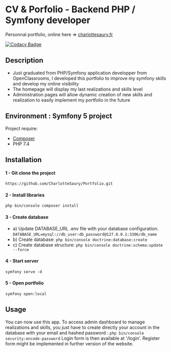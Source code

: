 # CV & Porfolio - Backend PHP / Symfony developer

Personnal portfolio, online here => [charlottesaury.fr]("http://charlottesaury.fr")

[![Codacy Badge](https://app.codacy.com/project/badge/Grade/1bd65488cbf44c008e1bd3c37428f671)](https://www.codacy.com/gh/CharlotteSaury/Portfolio/dashboard?utm_source=github.com&amp;utm_medium=referral&amp;utm_content=CharlotteSaury/Portfolio&amp;utm_campaign=Badge_Grade)


## Description

* Just graduated from PHP/Symfony application developper from OpenClassrooms, I developed this portfolio to improve my symfony skills and develop my online visibility
* The homepage will display my last realizations and skills level
* Administration pages will allow dynamic creation of new skills and realization to easily implement my portfolio in the future


## Environment : Symfony 5 project

Project require:
* [Composer]("https://getcomposer.org/")
* PHP 7.4

## Installation

#### 1 - Git clone the project
`https://github.com/CharlotteSaury/Portfolio.git`

#### 2 - Install libraries
`php bin/console composer install`

#### 3 - Create database
* a) Update DATABASE_URL .env file with your database configuration.
    `DATABASE_URL=mysql://db_user:db_password@127.0.0.1:3306/db_name`
* b) Create database: 
    `php bin/console doctrine:database:create`
* c) Create database structure:
    `php bin/console doctrine:schema:update --force`

#### 4 - Start server
`symfony serve -d`

#### 5 - Open portfolio
`symfony open:local`

## Usage

You can now use this app. To access admin dashboard to manage realizations and skills, you just have to create directly your account in the database with your email and hashed password :
`php bin/console security:encode-password`
Login form is then available at '/login'.
Register form might be implemented in further version of the website.
